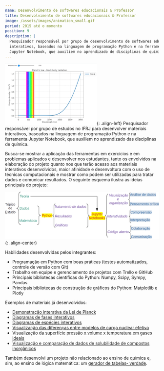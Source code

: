 ```yaml
---
name: Desenvolvimento de softwares educacionais & Professor
title: Desenvolvimento de softwares educacionais & Professor
image: /assets/images/animation_small.gif
period: 2015 até o momento
position: 9
description: |
  Pesquisador responsável por grupo de desenvolvimento de softwares educacionais
  interativos, baseados na linguagem de programação Python e na ferramenta 
  Jupyter Notebook, que auxiliem no aprendizado de disciplinas de química.
---
```


![planck_animation](/assets/images/animation_small.gif){: .align-left}
Pesquisador responsável por grupo de estudos no IFRJ para desenvolver materiais
interativos, baseados na linguagem de programação Python e na ferramenta Jupyter
Notebook, que auxiliem no aprendizado das disciplinas de química.

Busca-se mostrar a aplicação das ferramentas em exercícios e em problemas
aplicados e desenvolver nos estudantes, tanto os envolvidos na elaboração do
projeto quanto nos que terão acesso aos materiais interativos desenvolvidos,
maior afinidade e desenvoltura com o uso de técnicas computacionais e mostrar
como podem ser utilizadas para tratar dados e comunicar resultados.
O seguinte esquema ilustra as ideias principais do projeto:

![imagem_ensino](/assets/images/edu02.png){: .align-center}

Habilidades desenvolvidas pelos integrantes:
- Programação em Python com boas práticas (testes automatizados, controle de
versão com Git)
- Trabalho em equipe e gerenciamento de projetos com Trello e GitHub
- Principais bibliotecas científicas do Python: Numpy, Scipy, Sympy, Pandas
- Principais bibliotecas de construção de gráficos do Python: Matplotlib e
Plotly

Exemplos de materiais já desenvolvidos:

- [Demonstração interativa da Lei de
Planck](https://github.com/chicolucio/planck) 
- [Diagramas de fases interativos](https://github.com/chicolucio/PhaseDiagram)
- [Diagramas de espécies interativos](https://github.com/chicolucio/pH-diagrams)
- [Visualização das diferenças entre modelos de carga nuclear 
efetiva](https://github.com/chicolucio/zeff) 
- [Visualização da superfície pressão x volume x temperatura em gases
ideais](https://github.com/chicolucio/ideal_gases) 
- [Visualização e comparação de dados de solubilidade de compostos 
inorgânicos](https://github.com/chicolucio/solutions)

Também desenvolvi um projeto não relacionado ao ensino de química e, sim, ao
ensino de lógica matemática: um [gerador de tabelas-
verdade](https://github.com/chicolucio/truth-table-generator).
